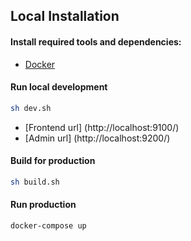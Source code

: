 ## Local Installation

#### Install required tools and dependencies:

* [Docker](https://www.docker.com/community-edition#/download)

#### Run local development

```bash
sh dev.sh
```

* [Frontend url] (http://localhost:9100/)
* [Admin url] (http://localhost:9200/)

#### Build for production

```bash
sh build.sh
```

#### Run production

```bash
docker-compose up
```
